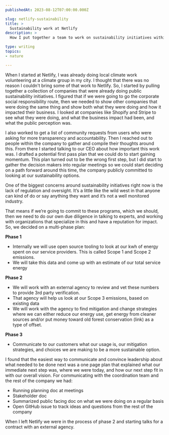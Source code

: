 ```yaml
---
publishedAt: 2023-08-12T07:00:00.000Z

slug: netlify-sustainability
title: >
  Sustainability work at Netlify
description: >
  How I put together a team to work on sustainability initiatives within Netlify and convinced leadership to provide sustainability funding.

type: writing
topics:
- nature

---
```


When I started at Netlify, I was already doing local climate work volunteering at a climate group in my city. I thought that there was no reason I couldn't bring some of that work to Netlify. So, I started by pulling together a collection of companies that were already doing public sustainability initiatives. I figured that if we were going to go the corporate social responsibility route, then we needed to show other companies that were doing the same thing and show both what they were doing and how it impacted their business. I looked at companies like Shopify and Stripe to see what they were doing, and what the business impact had been, and what the public perception was.

I also worked to get a list of community requests from users who were asking for more transparency and accountability. Then I reached out to people within the company to gather and compile their thoughts around this. From there I started talking to our CEO about how important this work was. I drafted a potential first pass plan that we could do to start gaining momentum. This plan turned out to be the wrong first step, but I did start to gather the decision makers into regular meetings so we could start deciding on a path forward around this time, the company publicly committed to looking at our sustainability options.

One of the biggest concerns around sustainability initiatives right now is the lack of regulation and oversight. It’s a little like the wild west in that anyone can kind of do or say anything they want and it’s not a well monitored industry.

That means if we’re going to commit to these programs, which we should, then we need to do our own due diligence in talking to experts, and working with organizations that specialize in this and have a reputation for impact. So, we decided on a multi-phase plan:

**Phase 1**

* Internally we will use open source tooling to look at our kwh of energy spent on our service providers. This is called Scope 1 and Scope 2 emissions.
* We will take this data and come up with an estimate of our total service energy

**Phase 2**

* We will work with an external agency to review and vet these numbers to provide 3rd party verification.
* That agency will help us look at our Scope 3 emissions, based on existing data
* We will work with the agency to find mitigation and change strategies where we can either reduce our energy use, get energy from cleaner sources and/or put money toward old forest conservation (link) as a type of offset.

**Phase 3**

* Communicate to our customers what our usage is, our mitigation strategies, and choices we are making to be a more sustainable option.

I found that the easiest way to communicate and convince leadership about what needed to be done next was a one page plan that explained what our immediate next step was, where we were today, and how our next step fit in with our overall vision. For communicating with the coordination team and the rest of the company we had:

* Running planning doc at meetings
* Stakeholder doc
* Summarized public facing doc on what we were doing on a regular basis
* Open GitHub issue to track ideas and questions from the rest of the company

When I left Netlify we were in the process of phase 2 and starting talks for a contract with an external agency.